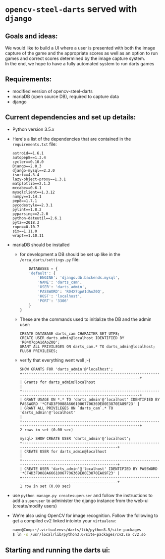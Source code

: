# `opencv-steel-darts` served with `django`

## Goals and ideas:

We would like to build a UI where a user is presented with
both the image capture of the game and the appropriate scores
as well as an option to run games and correct scores determined
by the image capture system.  
In the end, we hope to have a fully automated system to run
darts games

## Requirements:

* modified version of opencv-steel-darts
* mariaDB (open source DB), required to capture data
* django

## Current dependencies and set up details:

* Python version 3.5.x 
* Here's a list of the dependencies that are contained in the
`requirements.txt` file:

    ```
    astroid==1.6.1
    autopep8==1.3.4
    cycler==0.10.0
    Django==2.0.3
    django-mysql==2.2.0
    isort==4.3.4
    lazy-object-proxy==1.3.1
    matplotlib==2.1.2
    mccabe==0.6.1
    mysqlclient==1.3.12
    numpy==1.14.1
    pep8==1.7.1
    pycodestyle==2.3.1
    pylint==1.8.2
    pyparsing==2.2.0
    python-dateutil==2.6.1
    pytz==2018.3
    rope==0.10.7
    six==1.11.0
    wrapt==1.10.11
    ```
* mariaDB should be installed
  * for development a DB should be set up like in the `/orca_darts/settings.py` file:
    ```python
        DATABASES = {
        'default': {
            'ENGINE': 'django.db.backends.mysql',
            'NAME': 'darts_cam',
            'USER': 'darts_admin',
            'PASSWORD': 'R04X7qpA1dAoZ0Q',
            'HOST': 'localhost',
            'PORT': '3306'
        }
    }
    ```
  * These are the commands used to initialize the DB and the admin user:
    ```mysql
    CREATE DATABASE darts_cam CHARACTER SET UTF8;
    CREATE USER darts_admin@localhost IDENTIFIED BY 'R04X7qpA1dAoZ0Q';
    GRANT ALL PRIVILEGES ON darts_cam.* TO darts_admin@localhost;
    FLUSH PRIVILEGES;
    ```
  * verify that everything went well ;-)
    ```mysql
    SHOW GRANTS FOR 'darts_admin'@'localhost';
    +--------------------------------------------------------------------------------------------------------------------+
    | Grants for darts_admin@localhost                                                                                   |
    +--------------------------------------------------------------------------------------------------------------------+
    | GRANT USAGE ON *.* TO 'darts_admin'@'localhost' IDENTIFIED BY PASSWORD '*CF4D3F9088A66610067706369E80E3870EA89F23' |
    | GRANT ALL PRIVILEGES ON `darts_cam`.* TO 'darts_admin'@'localhost'                                                 |
    +--------------------------------------------------------------------------------------------------------------------+
    2 rows in set (0.00 sec)
    
    mysql> SHOW CREATE USER 'darts_admin'@'localhost';
    +----------------------------------------------------------------------------------------------------------+
    | CREATE USER for darts_admin@localhost                                                                    |
    +----------------------------------------------------------------------------------------------------------+
    | CREATE USER 'darts_admin'@'localhost' IDENTIFIED BY PASSWORD '*CF4D3F9088A66610067706369E80E3870EA89F23' |
    +----------------------------------------------------------------------------------------------------------+
    1 row in set (0.00 sec)
    ```
* use `python manage.py createsuperuser` and follow the instructions to add a
`superuser` to administer the django instance from the web-ui (create/modify users)
* We're also using OpenCV for image recognition. Follow the following to get a compiled cv2 linked
intointo your `virtualenv`:
    ```bash
    name@Comp:~/.virtualenvs/darts/lib/python3.5/site-packages
    $ ln -s /usr/local/lib/python3.6/site-packages/cv2.so cv2.so
    ```

## Starting and running the darts ui:
